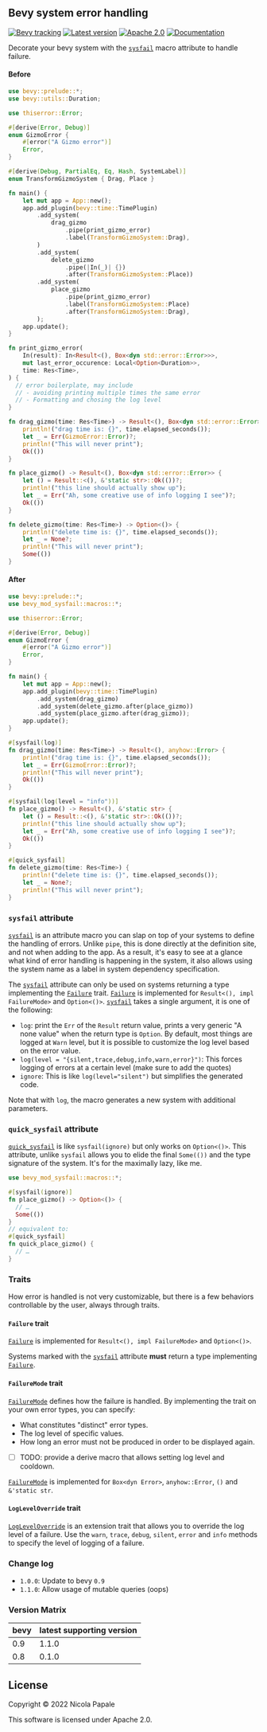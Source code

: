 ## Bevy system error handling 

[![Bevy tracking](https://img.shields.io/badge/Bevy%20tracking-released%20version-lightblue)](https://github.com/bevyengine/bevy/blob/main/docs/plugins_guidelines.md#main-branch-tracking)
[![Latest version](https://img.shields.io/crates/v/bevy_mod_sysfail.svg)](https://crates.io/crates/bevy_mod_sysfail)
[![Apache 2.0](https://img.shields.io/badge/license-Apache-blue.svg)](./LICENSE)
[![Documentation](https://docs.rs/bevy_mod_sysfail/badge.svg)](https://docs.rs/bevy_mod_sysfail/)

Decorate your bevy system with the [`sysfail`] macro attribute to handle failure.

#### Before

```rust
use bevy::prelude::*;
use bevy::utils::Duration;

use thiserror::Error;

#[derive(Error, Debug)]
enum GizmoError {
    #[error("A Gizmo error")]
    Error,
}

#[derive(Debug, PartialEq, Eq, Hash, SystemLabel)]
enum TransformGizmoSystem { Drag, Place }

fn main() {
    let mut app = App::new();
    app.add_plugin(bevy::time::TimePlugin)
        .add_system(
            drag_gizmo
                .pipe(print_gizmo_error)
                .label(TransformGizmoSystem::Drag),
        )
        .add_system(
            delete_gizmo
                .pipe(|In(_)| {})
                .after(TransformGizmoSystem::Place))
        .add_system(
            place_gizmo
                .pipe(print_gizmo_error)
                .label(TransformGizmoSystem::Place)
                .after(TransformGizmoSystem::Drag),
        );
    app.update();
}

fn print_gizmo_error(
    In(result): In<Result<(), Box<dyn std::error::Error>>>,
    mut last_error_occurence: Local<Option<Duration>>,
    time: Res<Time>,
) {
  // error boilerplate, may include
  // - avoiding printing multiple times the same error
  // - Formatting and chosing the log level
}

fn drag_gizmo(time: Res<Time>) -> Result<(), Box<dyn std::error::Error>> {
    println!("drag time is: {}", time.elapsed_seconds());
    let _ = Err(GizmoError::Error)?;
    println!("This will never print");
    Ok(())
}

fn place_gizmo() -> Result<(), Box<dyn std::error::Error>> {
    let () = Result::<(), &'static str>::Ok(())?;
    println!("this line should actually show up");
    let _ = Err("Ah, some creative use of info logging I see")?;
    Ok(())
}

fn delete_gizmo(time: Res<Time>) -> Option<()> {
    println!("delete time is: {}", time.elapsed_seconds());
    let _ = None?;
    println!("This will never print");
    Some(())
}
```

#### After

```rust
use bevy::prelude::*;
use bevy_mod_sysfail::macros::*;

use thiserror::Error;

#[derive(Error, Debug)]
enum GizmoError {
    #[error("A Gizmo error")]
    Error,
}

fn main() {
    let mut app = App::new();
    app.add_plugin(bevy::time::TimePlugin)
        .add_system(drag_gizmo)
        .add_system(delete_gizmo.after(place_gizmo))
        .add_system(place_gizmo.after(drag_gizmo));
    app.update();
}

#[sysfail(log)]
fn drag_gizmo(time: Res<Time>) -> Result<(), anyhow::Error> {
    println!("drag time is: {}", time.elapsed_seconds());
    let _ = Err(GizmoError::Error)?;
    println!("This will never print");
    Ok(())
}

#[sysfail(log(level = "info"))]
fn place_gizmo() -> Result<(), &'static str> {
    let () = Result::<(), &'static str>::Ok(())?;
    println!("this line should actually show up");
    let _ = Err("Ah, some creative use of info logging I see")?;
    Ok(())
}

#[quick_sysfail]
fn delete_gizmo(time: Res<Time>) {
    println!("delete time is: {}", time.elapsed_seconds());
    let _ = None?;
    println!("This will never print");
}
```

### `sysfail` attribute

[`sysfail`] is an attribute macro you can slap on top of your systems to define
the handling of errors. Unlike `pipe`, this is done directly at the definition
site, and not when adding to the app. As a result, it's easy to see at a glance
what kind of error handling is happening in the system, it also allows using
the system name as a label in system dependency specification.

The [`sysfail`] attribute can only be used on systems returning a type
implementing the [`Failure`] trait. [`Failure`] is implemented for 
`Result<(), impl FailureMode>` and `Option<()>`.
[`sysfail`] takes a single argument, it is one of the following:

- `log`: print the `Err` of the `Result` return value, prints a very
  generic "A none value" when the return type is `Option`.
  By default, most things are logged at `Warn` level, but it is
  possible to customize the log level based on the error value.
- `log(level = "{silent,trace,debug,info,warn,error}")`: This forces
  logging of errors at a certain level (make sure to add the quotes)
- `ignore`: This is like `log(level="silent")` but simplifies the
  generated code.

Note that with `log`, the macro generates a new system with additional
parameters.

### `quick_sysfail` attribute

[`quick_sysfail`] is like `sysfail(ignore)` but only works on `Option<()>`.
This attribute, unlike `sysfail` allows you to elide the final `Some(())`
and the type signature of the system. It's for the maximally lazy, like
me.

```rust
use bevy_mod_sysfail::macros::*;

#[sysfail(ignore)]
fn place_gizmo() -> Option<()> {
  // …
  Some(())
}
// equivalent to:
#[quick_sysfail]
fn quick_place_gizmo() {
  // …
}
```

### Traits

How error is handled is not very customizable, but there is a few behaviors
controllable by the user, always through traits.

#### `Failure` trait

[`Failure`] is implemented for `Result<(), impl FailureMode>` and `Option<()>`.

Systems marked with the [`sysfail`] attribute **must** return a type implementing
[`Failure`].

#### `FailureMode` trait

[`FailureMode`] defines how the failure is handled. By implementing the
trait on your own error types, you can specify:

- What constitutes "distinct" error types.
- The log level of specific values.
- How long an error must not be produced in order to be displayed again.

- [ ] TODO: provide a derive macro that allows setting log level and cooldown.

[`FailureMode`] is implemented for `Box<dyn Error>`, `anyhow::Error`, `()`
and `&'static str`.

#### `LogLevelOverride` trait

[`LogLevelOverride`] is an extension trait that allows you to override the 
log level of a failure. Use the `warn`, `trace`, `debug`, `silent`,
`error` and `info` methods to specify the level of logging of a failure.

### Change log

* `1.0.0`: Update to bevy `0.9`
* `1.1.0`: Allow usage of mutable queries (oops)

### Version Matrix

| bevy | latest supporting version      |
|------|--------|
| 0.9  | 1.1.0 |
| 0.8  | 0.1.0 |

## License

Copyright © 2022 Nicola Papale

This software is licensed under Apache 2.0.


[`FailureMode`]: https://docs.rs/bevy_mod_sysfail/1.1.0/bevy_mod_sysfail/trait.FailureMode.html
[`LogLevelOverride`]: https://docs.rs/bevy_mod_sysfail/1.1.0/bevy_mod_sysfail/trait.LogLevelOverride.html
[`Failure`]: https://docs.rs/bevy_mod_sysfail/1.1.0/bevy_mod_sysfail/trait.Failure.html
[`quick_sysfail`]: https://docs.rs/bevy_mod_sysfail/1.1.0/bevy_mod_sysfail/attr.quick_sysfail.html
[`sysfail`]: https://docs.rs/bevy_mod_sysfail/1.1.0/bevy_mod_sysfail/attr.sysfail.html
